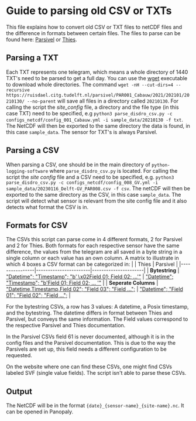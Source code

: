 # Guide to parsing old CSV or TXTs

This file explains how to convert old CSV or TXT files to netCDF files and the difference in formats between certain files. The files to parse can be found here: [Parsivel](https://ruisdael.citg.tudelft.nl/parsivel) or [Thies](https://ruisdael.citg.tudelft.nl/thies/). 


## Parsing a TXT
Each TXT represents one telegram, which means a whole directory of 1440 TXT's need to be parsed to get a full day. You can use the [wget](https://linuxize.com/post/wget-command-examples/) executable to download whole directories. The command `wget -nH --cut-dirs=4 --recursive https://ruisdael.citg.tudelft.nl/parsivel/PAR001_Cabauw/2021/202101/20210130/ --no-parent` will save all files in a directory called `20210130`.  For calling the script the *site_config* file, a directory and the file type (in this case TXT) need to be specified, e.g `python3 parse_disdro_csv.py -c configs_netcdf/config_001_Cabauw.yml -i sample_data/20210130 -f txt`. The NetCDF will then be exported to the same directory the data is found, in this case `sample_data`. The sensor for TXT's is always Parsivel.

## Parsing a CSV
When parsing a CSV, one should be in the main directory of `python-logging-software` where `parse_disdro_csv.py` is located. For calling the script the *site config* file and a CSV need to be specified, e.g. `python3 parse_disdro_csv.py -c configs_netcdf/config_008_GV.yml -i sample_data/20230116_Delft-GV_PAR008.csv -f csv`. The netCDF will then be exported to the same directory as the CSV, in this case `sample_data`. The script will detect what sensor is relevant from the site config file and it also detects what format the CSV is in.

## Formats for CSV

The CSVs this script can parse come in 4 different formats, 2 for Parsivel and 2 for Thies. Both formats for each respective sensor have the same difference, the values from the telegram are all saved in a byte string in a single column or each value has an own column. A matrix to illustrate in which 4 boxes a CSV format can be categorized in:
|                | Thies | Parsivel   |
|----------------|-----------------------|----------------------|
| **Bytestring** |     ["Datetime"; "Timestamp"; "b'$\backslash$x02Field 01; Field 02; ...'"](https://ruisdael.citg.tudelft.nl/thies/Thies005_Cabauw/2021/M12/)      | ["Datetime"; "Timestamp"; "b'Field 01; Field 02; ... '"](https://ruisdael.citg.tudelft.nl/parsivel/PAR007_Cabauw_Tower/2023/202306/)      |
| **Seperate Columns**    |      ["Datetime,Timestamp,Field 02"; "Field 03"; "Field ...";](https://ruisdael.citg.tudelft.nl/thies/Thies001_Green_Village/2021/202109/)     | ["Datetime"; "Field 01"; "Field 02"; "Field ...";](https://ruisdael.citg.tudelft.nl/parsivel/PAR007_Cabauw_Tower/2023/202306/)    |



For the bytestring CSVs, a row has 3 values: A datetime, a Posix timestamp, and the bytestring. The datetime differs in format between Thies and Parsivel, but conveys the same information. The Field values correspond to the respective Parsivel and Thies documentation.

In the Parsivel CSVs field 61 is never documented, although it is in the config files and the Parsivel documentation. This is due to the way the Parsivels are set up, this field needs a different configuration to be requested. 

On the website where one can find these CSVs, one might find CSVs labeled SVF (single value fields). The script isn't able to parse these CSVs.

## Output 
The NetCDF will be in the format `{date}_{sensor-name}_{site-name}.nc`. It can be opened in Panopaly.